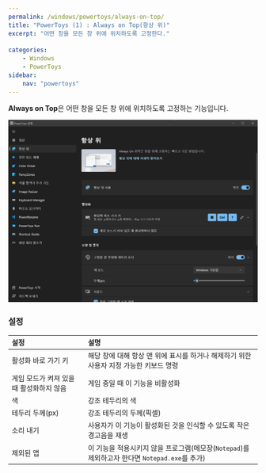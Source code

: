 ```yaml
---
permalink: /windows/powertoys/always-on-top/
title: "PowerToys (1) : Always on Top(항상 위)"
excerpt: "어떤 창을 모든 창 위에 위치하도록 고정한다."

categories:
    - Windows
    - PowerToys
sidebar:
    nav: "powertoys"
---
```


**Always on Top**은 어떤 창을 모든 창 위에 위치하도록 고정하는 기능입니다.

![Always_on_Top](../../../assets/images/Always_on_Top.png)

### 설정

|설정|설명|
|:---|:---|
|활성화 바로 가기 키|해당 창에 대해 항상 맨 위에 표시를 하거나 해제하기 위한 사용자 지정 가능한 키보드 명령|
|게임 모드가 켜져 있을 때 활성화하지 않음|게임 중일 때 이 기능을 비활성화|
|색|강조 테두리의 색|
|테두리 두께(px)|강조 테두리의 두께(픽셀)|
|소리 내기|사용자가 이 기능이 활성화된 것을 인식할 수 있도록 작은 경고음을 재생|
|제외된 앱|이 기능을 적용시키지 않을 프로그램(메모장(`Notepad`)를 제외하고자 한다면 `Notepad.exe`를 추가)|
